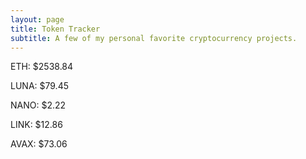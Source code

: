 ```yaml
---
layout: page
title: Token Tracker
subtitle: A few of my personal favorite cryptocurrency projects.
---
```


<!--BEGINCRYPTOINPUT-->
ETH: $2538.84

LUNA: $79.45

NANO: $2.22

LINK: $12.86

AVAX: $73.06

<!--ENDCRYPTOINPUT-->
